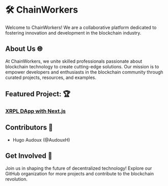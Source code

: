 # 🛠️ ChainWorkers
Welcome to ChainWorkers! We are a collaborative platform dedicated to fostering innovation and development in the blockchain industry.

## About Us 🌐
At ChainWorkers, we unite skilled professionals passionate about blockchain technology to create cutting-edge solutions. Our mission is to empower developers and enthusiasts in the blockchain community through curated projects, resources, and examples.

## Featured Project: 🏆
### [XRPL DApp with Next.js](https://github.com/ChainWorkers/XRPL-Dapp-Nextjs)


## Contributors 👥
- Hugo Audoux (@AudouxH)

## Get Involved 🚀
Join us in shaping the future of decentralized technology! Explore our GitHub organization for more projects and contribute to the blockchain revolution.
